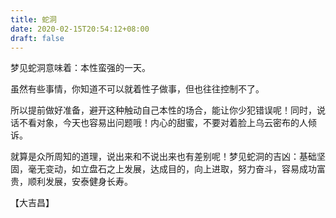 ```yaml
---
title: 蛇洞
date: 2020-02-15T20:54:12+08:00
draft: false
---
```


梦见蛇洞意味着：本性蛮强的一天。

虽然有些事情，你知道不可以就着性子做事，但也往往控制不了。

所以提前做好准备，避开这种触动自己本性的场合，能让你少犯错误呢！同时，说话不看对象，今天也容易出问题哦！内心的甜蜜，不要对着脸上乌云密布的人倾诉。

就算是众所周知的道理，说出来和不说出来也有差别呢！梦见蛇洞的吉凶：基础坚固，毫无变动，如立盘石之上发展，达成目的，向上进取，努力奋斗，容易成功富贵，顺利发展，安泰健身长寿。

【大吉昌】